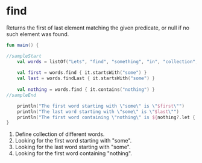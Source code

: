 # find

Returns the first of last element matching the given predicate, or null if no such element was found.

<div class="language-kotlin" theme="idea" data-min-compiler-version="1.3">

```kotlin
fun main() {

//sampleStart
    val words = listOf("Lets", "find", "something", "in", "collection", "somehow")  // 1
    
    val first = words.find { it.startsWith("some") }                                // 2
    val last = words.findLast { it.startsWith("some") }                             // 3
    
    val nothing = words.find { it.contains("nothing") }                             // 4
//sampleEnd

    println("The first word starting with \"some\" is \"$first\"")
    println("The last word starting with \"some\" is \"$last\"")
    println("The first word containing \"nothing\" is ${nothing?.let { "\"$it\"" } ?: "null"}")
}
```

</div>

1. Define collection of different words.
2. Looking for the first word starting with "some".
3. Looking for the last word starting with "some".
4. Looking for the first word containing "nothing".
